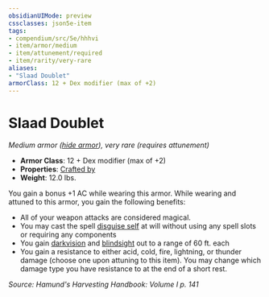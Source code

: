 ```yaml
---
obsidianUIMode: preview
cssclasses: json5e-item
tags:
- compendium/src/5e/hhhvi
- item/armor/medium
- item/attunement/required
- item/rarity/very-rare
aliases: 
- "Slaad Doublet"
armorClass: 12 + Dex modifier (max of +2)
---
```

# Slaad Doublet
*Medium armor ([hide armor](compendium/items/hide-armor.md)), very rare (requires attunement)*  

- **Armor Class**: 12 + Dex modifier (max of +2)
- **Properties**: [Crafted by](/compendium/rules/item-properties.md#Crafted%20by)
- **Weight**: 12.0 lbs.

You gain a bonus +1 AC while wearing this armor. While wearing and attuned to this armor, you gain the following benefits:

- All of your weapon attacks are considered magical.  
- You may cast the spell [disguise self](compendium/spells/disguise-self.md) at will without using any spell slots or requiring any components  
- You gain [darkvision](/compendium/rules/senses.md#Darkvision) and [blindsight](/compendium/rules/senses.md#Blindsight) out to a range of 60 ft. each   
- You gain a resistance to either acid, cold, fire, lightning, or thunder damage (choose one upon attuning to this item). You may change which damage type you have resistance to at the end of a short rest.  

*Source: Hamund's Harvesting Handbook: Volume I p. 141*